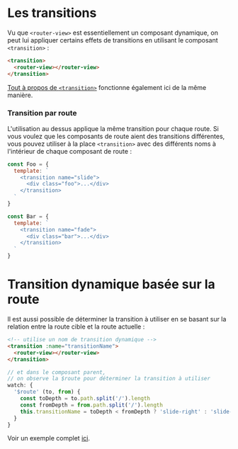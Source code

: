 # Les transitions

Vu que `<router-view>` est essentiellement un composant dynamique, on peut lui appliquer certains effets de transitions en utilisant le composant `<transition>` :

``` html
<transition>
  <router-view></router-view>
</transition>
```

[Tout à propos de `<transition>`](http://vuejs.org/guide/transitions.html) fonctionne également ici de la même manière.

### Transition par route

L'utilisation au dessus applique la même transition pour chaque route. Si vous voulez que les composants de route aient des transitions différentes, vous pouvez utiliser à la place `<transition>` avec des différents noms à l'intérieur de chaque composant de route :

``` js
const Foo = {
  template: `
    <transition name="slide">
      <div class="foo">...</div>
    </transition>
  `
}

const Bar = {
  template: `
    <transition name="fade">
      <div class="bar">...</div>
    </transition>
  `
}
```

# Transition dynamique basée sur la route

Il est aussi possible de déterminer la transition à utiliser en se basant sur la relation entre la route cible et la route actuelle :

``` html
<!-- utilise un nom de transition dynamique -->
<transition :name="transitionName">
  <router-view></router-view>
</transition>
```

``` js
// et dans le composant parent,
// on observe la $route pour déterminer la transition à utiliser
watch: {
  '$route' (to, from) {
    const toDepth = to.path.split('/').length
    const fromDepth = from.path.split('/').length
    this.transitionName = toDepth < fromDepth ? 'slide-right' : 'slide-left'
  }
}
```

Voir un exemple complet [ici](https://github.com/vuejs/vue-router/blob/dev/examples/transitions/app.js).
